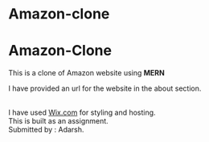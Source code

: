 # Amazon-clone

<h1>Amazon-Clone</h1>
This is a clone of Amazon website using <b>MERN</b>
<p>I have provided an url for the website in the about section.</p>
<br>I have used <a href="https://www.wix.com/?referralAdditionalInfo=Dashboard">Wix.com</a> for styling and hosting.
<br>This is built as an assignment.
<br>Submitted by : Adarsh.
